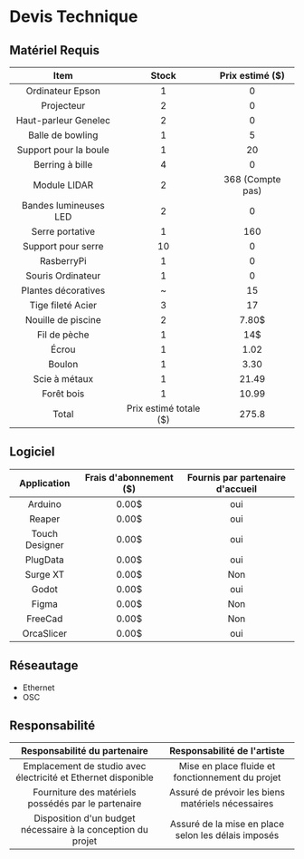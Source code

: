 # Devis Technique

## Matériel Requis
| Item                    | Stock    | Prix estimé ($) |
| :----------------------:| :------: |  :-----------:  |
| Ordinateur Epson        |  1       |  0              |
| Projecteur              |  2       |  0              |
| Haut-parleur Genelec    |  2       |  0              |
| Balle de bowling        |  1       |  5              |
| Support pour la boule   |  1       |  20             |
| Berring à bille         |  4       |  0              |
| Module LIDAR            |  2       |  368 (Compte pas)|
| Bandes lumineuses LED   |  2       |  0              |
| Serre portative         |  1       |  160            |
| Support pour serre      |  10      |  0              |
| RasberryPi              |  1       |  0              |
| Souris Ordinateur       |  1       |  0              |
| Plantes décoratives     |  ~       |  15             |
| Tige fileté Acier       |  3       |  17             |
| Nouille de piscine      |  2       |  7.80$          |
| Fil de pèche            |  1       | 14$             |
| Écrou            | 1 | 1.02 |
| Boulon           | 1 | 3.30 | 
| Scie à métaux    | 1 | 21.49 | 
| Forêt bois       | 1 | 10.99 |
|  Total       | Prix estimé totale ($)  |  275.8       |


## Logiciel
| Application              |  Frais d'abonnement  ($)  |  Fournis par partenaire d'accueil  |
|  :--------------------:  |  :---------------------:  |  :-------------------------------: |
|  Arduino                 |  0.00$                    |  oui  |
|  Reaper                  |  0.00$                    |  oui  |
|  Touch Designer          |  0.00$                    |  oui  |
|  PlugData                |  0.00$                    |  oui  |
|  Surge XT                |  0.00$                    |  Non  |
|  Godot                   |  0.00$                    |  oui  |
|  Figma                   |  0.00$                    |  Non  |
|  FreeCad                 |  0.00$                    |  Non  |
|  OrcaSlicer              |  0.00$                    |  oui  |



## Réseautage
-  Ethernet
-  OSC
## Responsabilité
|  Responsabilité du partenaire |  Responsabilité de l'artiste  |
|  :--------------------------: |  :--------------------------: |
|  Emplacement de studio avec électricité et Ethernet disponible  |  Mise en place fluide et fonctionnement du projet|
|  Fourniture des matériels possédés par le partenaire  |  Assuré de prévoir les biens matériels nécessaires  |
|  Disposition d'un budget nécessaire à la conception du projet  |  Assuré de la mise en place selon les délais imposés |

 <!-- ## Référence * [Devis technique](https://tim-montmorency.com/582523-gestion/#/contenus/3_planification/50_devis_technique/) -->
